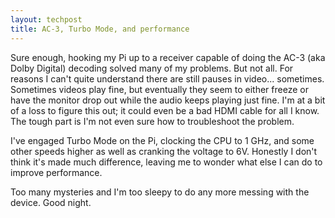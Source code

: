 ```yaml
---
layout: techpost
title: AC-3, Turbo Mode, and performance
---
```


Sure enough, hooking my Pi up to a receiver capable of doing the AC-3 (aka Dolby Digital) decoding solved many of my problems. But not all. For reasons I can't quite understand there are still pauses in video... sometimes. Sometimes videos play fine, but eventually they seem to either freeze or have the monitor drop out while the audio keeps playing just fine. I'm at a bit of a loss to figure this out; it could even be a bad HDMI cable for all I know. The tough part is I'm not even sure how to troubleshoot the problem.

I've engaged Turbo Mode on the Pi, clocking the CPU to 1 GHz, and some other speeds higher as well as cranking the voltage to 6V. Honestly I don't think it's made much difference, leaving me to wonder what else I can do to improve performance.

Too many mysteries and I'm too sleepy to do any more messing with the device. Good night.
